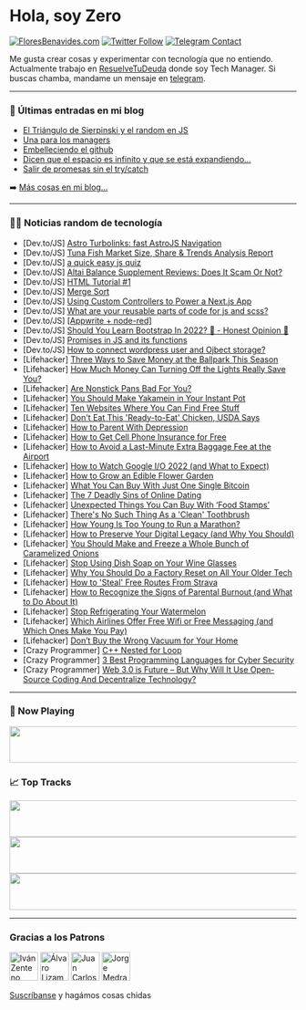 # Hola, soy Zero

[![FloresBenavides.com](https://img.shields.io/website?down_message=oops&label=MiBlog&style=for-the-badge&up_message=online&url=https%3A%2F%2Ffloresbenavides.com)](https://floresbenavides.com) [![Twitter Follow](https://img.shields.io/twitter/follow/ZeroDragon?color=%231DA1F2&label=Follow&logo=twitter&logoColor=ffffff&style=for-the-badge)](https://twitter.com/zerodragon) [![Telegram Contact](https://img.shields.io/badge/escr%C3%ADbeme-ZeroDragon-%2326A5E4?style=for-the-badge&logo=telegram)](https://t.me/zerodragon)

Me gusta crear cosas y experimentar con tecnología que no entiendo.
Actualmente trabajo en [ResuelveTuDeuda](http://github.com/resuelve) donde soy Tech Manager.
Si buscas chamba, mandame un mensaje en [telegram](https://t.me/zerodragon).

---

### 📕 Últimas entradas en mi blog
<!-- BLOG-POST-LIST:START -->
- [El Triángulo de Sierpinski y el random en JS](https://floresbenavides.com/el-triangulo-de-sierpinski-y-el-random-en-js/)
- [Una para los managers](https://floresbenavides.com/una-para-los-managers/)
- [Embelleciendo el github](https://floresbenavides.com/embelleciendo-el-github/)
- [Dicen que el espacio es infinito y que se está expandiendo…](https://floresbenavides.com/dicen-que-el-espacio-es-infinito-y-que-se-esta-expandiendo/)
- [Salir de promesas sin el try/catch](https://floresbenavides.com/salir-de-promesas-sin-el-try-catch/)
<!-- BLOG-POST-LIST:END -->

➡️ [Más cosas en mi blog...](https://floresbenavides.com)

---

### 👨‍💻 Noticias random de tecnología
<!-- TECH-POSTS:START -->
- [Dev.to/JS] [Astro Turbolinks: fast AstroJS Navigation](https://dev.to/askrodney/astro-turbolinks-fast-astrojs-navigation-5809)
- [Dev.to/JS] [Tuna Fish Market Size, Share &amp; Trends Analysis Report](https://dev.to/ashleyh51318037/tuna-fish-market-size-share-trends-analysis-report-3m0k)
- [Dev.to/JS] [a quick easy js quiz](https://dev.to/themmako/a-quick-easy-js-quiz-1g40)
- [Dev.to/JS] [Altai Balance Supplement Reviews: Does It Scam Or Not?](https://dev.to/altaibalanceweb/altai-balance-supplement-reviews-does-it-scam-or-not-5d8j)
- [Dev.to/JS] [HTML Tutorial #1](https://dev.to/goodboyks/html-tutorial-1-1f)
- [Dev.to/JS] [Merge Sort](https://dev.to/henryong92/merge-sort-5821)
- [Dev.to/JS] [Using Custom Controllers to Power a Next.js App](https://dev.to/strapi/using-custom-controllers-to-power-a-nextjs-app-2ebd)
- [Dev.to/JS] [What are your reusable parts of code for js and scss?](https://dev.to/reckit075/what-are-your-reusable-parts-of-code-for-js-and-scss-59m2)
- [Dev.to/JS] [[Appwrite + node-red]](https://dev.to/gigonzalezs/appwrite-submission-post-placeholder-title-2c0f)
- [Dev.to/JS] [Should You Learn Bootstrap In 2022? 🤔 - Honest Opinion 🤯](https://dev.to/rammcodes/should-you-learn-bootstrap-in-2022-honest-opinion-3j4h)
- [Dev.to/JS] [Promises in JS and its functions](https://dev.to/devashishsethi/promises-in-js-and-its-functions-1fbg)
- [Dev.to/JS] [How to connect wordpress user and Ojbect storage?](https://dev.to/ramprogrammer/how-to-connect-wordpress-user-and-ojbect-storage-o9b)
- [Lifehacker] [Three Ways to Save Money at the Ballpark This Season](https://lifehacker.com/three-ways-to-save-money-at-the-ballpark-this-season-1848905508)
- [Lifehacker] [How Much Money Can Turning Off the Lights Really Save You?](https://lifehacker.com/how-much-money-can-turning-off-the-lights-really-save-y-1848906414)
- [Lifehacker] [Are Nonstick Pans Bad For You?](https://lifehacker.com/are-nonstick-pans-bad-for-you-1848907371)
- [Lifehacker] [You Should Make Yakamein in Your Instant Pot](https://lifehacker.com/you-should-make-yakamein-in-your-instant-pot-1848869641)
- [Lifehacker] [Ten Websites Where You Can Find Free Stuff](https://lifehacker.com/ten-websites-where-you-can-find-free-stuff-1848905689)
- [Lifehacker] [Don&#39;t Eat This &#39;Ready-to-Eat&#39; Chicken, USDA Says](https://lifehacker.com/dont-eat-this-ready-to-eat-chicken-usda-says-1848905229)
- [Lifehacker] [How to Parent With Depression](https://lifehacker.com/how-to-parent-with-depression-1848892904)
- [Lifehacker] [How to Get Cell Phone Insurance for Free](https://lifehacker.com/how-to-get-cell-phone-insurance-for-free-1848897040)
- [Lifehacker] [How to Avoid a Last-Minute Extra Baggage Fee at the Airport](https://lifehacker.com/how-to-avoid-a-last-minute-extra-baggage-fee-at-the-air-1848901536)
- [Lifehacker] [How to Watch Google I/O 2022 &lpar;and What to Expect&rpar;](https://lifehacker.com/how-to-watch-google-i-o-2022-and-what-to-expect-1848905197)
- [Lifehacker] [How to Grow an Edible Flower Garden](https://lifehacker.com/how-to-grow-an-edible-flower-garden-1848903798)
- [Lifehacker] [What You Can Buy With Just One Single Bitcoin](https://lifehacker.com/what-you-can-buy-with-just-one-single-bitcoin-1848903827)
- [Lifehacker] [The 7 Deadly Sins of Online Dating](https://lifehacker.com/the-7-deadly-sins-of-online-dating-1848902317)
- [Lifehacker] [Unexpected Things You Can Buy With ‘Food Stamps’](https://lifehacker.com/unexpected-things-you-can-buy-with-food-stamps-1848901836)
- [Lifehacker] [There&#39;s No Such Thing As a &#39;Clean&#39; Toothbrush](https://lifehacker.com/theres-no-such-thing-as-a-clean-toothbrush-1848901927)
- [Lifehacker] [How Young Is Too Young to Run a Marathon?](https://lifehacker.com/how-young-is-too-young-to-run-a-marathon-1848901266)
- [Lifehacker] [How to Preserve Your Digital Legacy &lpar;and Why You Should&rpar;](https://lifehacker.com/how-to-preserve-your-digital-legacy-and-why-you-should-1848900489)
- [Lifehacker] [You Should Make and Freeze a Whole Bunch of Caramelized Onions](https://lifehacker.com/you-should-make-and-freeze-a-whole-bunch-of-caramelized-1848901284)
- [Lifehacker] [Stop Using Dish Soap on Your Wine Glasses](https://lifehacker.com/stop-using-dish-soap-on-your-wine-glasses-1848901553)
- [Lifehacker] [Why You Should Do a Factory Reset on All Your Older Tech](https://lifehacker.com/why-you-should-do-a-factory-reset-on-all-your-older-tec-1848899346)
- [Lifehacker] [How to &#39;Steal&#39; Free Routes From Strava](https://lifehacker.com/how-to-steal-free-routes-from-strava-1848900774)
- [Lifehacker] [How to Recognize the Signs of Parental Burnout &lpar;and What to Do About It&rpar;](https://lifehacker.com/how-to-recognize-the-signs-of-parental-burnout-and-wha-1848900468)
- [Lifehacker] [Stop Refrigerating Your Watermelon](https://lifehacker.com/stop-refrigerating-your-watermelon-1848900347)
- [Lifehacker] [Which Airlines Offer Free Wifi or Free Messaging &lpar;and Which Ones Make You Pay&rpar;](https://lifehacker.com/which-airlines-offer-free-wifi-or-free-messaging-and-w-1848899990)
- [Lifehacker] [Don’t Buy the Wrong Vacuum for Your Home](https://lifehacker.com/don-t-buy-the-wrong-vacuum-for-your-home-1848899622)
- [Crazy Programmer] [C++ Nested for Loop](https://www.thecrazyprogrammer.com/2022/05/c-nested-for-loop.html)
- [Crazy Programmer] [3 Best Programming Languages for Cyber Security](https://www.thecrazyprogrammer.com/2022/04/programming-languages-for-cyber-security.html)
- [Crazy Programmer] [Web 3.0 is Future – But Why Will It Use Open-Source Coding And Decentralize Technology?](https://www.thecrazyprogrammer.com/2022/04/web-3-0.html)<!-- TECH-POSTS:END -->

---

### 🎵 Now Playing
<a href="https://spotify-now-playing-dun.vercel.app/now-playing?open"><img src="https://spotify-now-playing-dun.vercel.app/now-playing" width="540" height="64"></a>

### 📈 Top Tracks
<a href="https://spotify-now-playing-dun.vercel.app/top-tracks?i=1&open"><img src="https://spotify-now-playing-dun.vercel.app/top-tracks?i=1" width="540" height="64"></a>
<a href="https://spotify-now-playing-dun.vercel.app/top-tracks?i=2&open"><img src="https://spotify-now-playing-dun.vercel.app/top-tracks?i=2" width="540" height="64"></a>
<a href="https://spotify-now-playing-dun.vercel.app/top-tracks?i=3&open"><img src="https://spotify-now-playing-dun.vercel.app/top-tracks?i=3" width="540" height="64"></a>

---

### Gracias a los Patrons
[<img src="https://avatars.githubusercontent.com/u/243380?v=4" alt="Iván Zenteno" width="50px">](https://github.com/k001) [<img src="https://avatars.githubusercontent.com/u/19955639?v=4" alt="Álvaro Lizama" width="50px">](https://github.com/alvarolizama) [<img src="https://avatars.githubusercontent.com/u/2718753?v=4" alt="Juan Carlos Ruiz" width="50px">](https://github.com/JuanCrg90) [<img src="https://avatars.githubusercontent.com/u/37025?v=4" alt="Jorge Medrano" width="50px">](https://github.com/h1pp1e) 

[Suscríbanse](https://www.patreon.com/zerodragon) y hagámos cosas chidas
